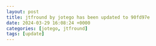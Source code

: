 ```yaml
---
layout: post
title: jtfround by jotego has been updated to 90fd97e
date: 2024-03-29 16:08:24 +0000
categories: [jotego, jtfround]
tags: [update]
---
```


